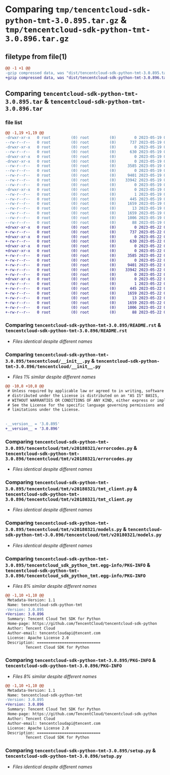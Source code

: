 # Comparing `tmp/tencentcloud-sdk-python-tmt-3.0.895.tar.gz` & `tmp/tencentcloud-sdk-python-tmt-3.0.896.tar.gz`

## filetype from file(1)

```diff
@@ -1 +1 @@
-gzip compressed data, was "dist/tencentcloud-sdk-python-tmt-3.0.895.tar", last modified: Fri May 19 03:03:45 2023, max compression
+gzip compressed data, was "dist/tencentcloud-sdk-python-tmt-3.0.896.tar", last modified: Mon May 22 00:35:51 2023, max compression
```

## Comparing `tencentcloud-sdk-python-tmt-3.0.895.tar` & `tencentcloud-sdk-python-tmt-3.0.896.tar`

### file list

```diff
@@ -1,19 +1,19 @@
-drwxr-xr-x   0 root         (0) root         (0)        0 2023-05-19 03:03:45.000000 tencentcloud-sdk-python-tmt-3.0.895/
--rw-r--r--   0 root         (0) root         (0)      737 2023-05-19 03:03:45.000000 tencentcloud-sdk-python-tmt-3.0.895/README.rst
-drwxr-xr-x   0 root         (0) root         (0)        0 2023-05-19 03:03:45.000000 tencentcloud-sdk-python-tmt-3.0.895/tencentcloud/
--rw-r--r--   0 root         (0) root         (0)      630 2023-05-19 03:03:45.000000 tencentcloud-sdk-python-tmt-3.0.895/tencentcloud/__init__.py
-drwxr-xr-x   0 root         (0) root         (0)        0 2023-05-19 03:03:45.000000 tencentcloud-sdk-python-tmt-3.0.895/tencentcloud/tmt/
-drwxr-xr-x   0 root         (0) root         (0)        0 2023-05-19 03:03:45.000000 tencentcloud-sdk-python-tmt-3.0.895/tencentcloud/tmt/v20180321/
--rw-r--r--   0 root         (0) root         (0)     3585 2023-05-19 03:03:45.000000 tencentcloud-sdk-python-tmt-3.0.895/tencentcloud/tmt/v20180321/errorcodes.py
--rw-r--r--   0 root         (0) root         (0)        0 2023-05-19 03:03:45.000000 tencentcloud-sdk-python-tmt-3.0.895/tencentcloud/tmt/v20180321/__init__.py
--rw-r--r--   0 root         (0) root         (0)     9401 2023-05-19 03:03:45.000000 tencentcloud-sdk-python-tmt-3.0.895/tencentcloud/tmt/v20180321/tmt_client.py
--rw-r--r--   0 root         (0) root         (0)    33942 2023-05-19 03:03:45.000000 tencentcloud-sdk-python-tmt-3.0.895/tencentcloud/tmt/v20180321/models.py
--rw-r--r--   0 root         (0) root         (0)        0 2023-05-19 03:03:45.000000 tencentcloud-sdk-python-tmt-3.0.895/tencentcloud/tmt/__init__.py
-drwxr-xr-x   0 root         (0) root         (0)        0 2023-05-19 03:03:45.000000 tencentcloud-sdk-python-tmt-3.0.895/tencentcloud_sdk_python_tmt.egg-info/
--rw-r--r--   0 root         (0) root         (0)        1 2023-05-19 03:03:45.000000 tencentcloud-sdk-python-tmt-3.0.895/tencentcloud_sdk_python_tmt.egg-info/dependency_links.txt
--rw-r--r--   0 root         (0) root         (0)      445 2023-05-19 03:03:45.000000 tencentcloud-sdk-python-tmt-3.0.895/tencentcloud_sdk_python_tmt.egg-info/SOURCES.txt
--rw-r--r--   0 root         (0) root         (0)     1659 2023-05-19 03:03:45.000000 tencentcloud-sdk-python-tmt-3.0.895/tencentcloud_sdk_python_tmt.egg-info/PKG-INFO
--rw-r--r--   0 root         (0) root         (0)       13 2023-05-19 03:03:45.000000 tencentcloud-sdk-python-tmt-3.0.895/tencentcloud_sdk_python_tmt.egg-info/top_level.txt
--rw-r--r--   0 root         (0) root         (0)     1659 2023-05-19 03:03:45.000000 tencentcloud-sdk-python-tmt-3.0.895/PKG-INFO
--rw-r--r--   0 root         (0) root         (0)     1006 2023-05-19 03:03:45.000000 tencentcloud-sdk-python-tmt-3.0.895/setup.py
--rw-r--r--   0 root         (0) root         (0)       88 2023-05-19 03:03:45.000000 tencentcloud-sdk-python-tmt-3.0.895/setup.cfg
+drwxr-xr-x   0 root         (0) root         (0)        0 2023-05-22 00:35:51.000000 tencentcloud-sdk-python-tmt-3.0.896/
+-rw-r--r--   0 root         (0) root         (0)      737 2023-05-22 00:35:51.000000 tencentcloud-sdk-python-tmt-3.0.896/README.rst
+drwxr-xr-x   0 root         (0) root         (0)        0 2023-05-22 00:35:51.000000 tencentcloud-sdk-python-tmt-3.0.896/tencentcloud/
+-rw-r--r--   0 root         (0) root         (0)      630 2023-05-22 00:35:51.000000 tencentcloud-sdk-python-tmt-3.0.896/tencentcloud/__init__.py
+drwxr-xr-x   0 root         (0) root         (0)        0 2023-05-22 00:35:51.000000 tencentcloud-sdk-python-tmt-3.0.896/tencentcloud/tmt/
+drwxr-xr-x   0 root         (0) root         (0)        0 2023-05-22 00:35:51.000000 tencentcloud-sdk-python-tmt-3.0.896/tencentcloud/tmt/v20180321/
+-rw-r--r--   0 root         (0) root         (0)     3585 2023-05-22 00:35:51.000000 tencentcloud-sdk-python-tmt-3.0.896/tencentcloud/tmt/v20180321/errorcodes.py
+-rw-r--r--   0 root         (0) root         (0)        0 2023-05-22 00:35:51.000000 tencentcloud-sdk-python-tmt-3.0.896/tencentcloud/tmt/v20180321/__init__.py
+-rw-r--r--   0 root         (0) root         (0)     9401 2023-05-22 00:35:51.000000 tencentcloud-sdk-python-tmt-3.0.896/tencentcloud/tmt/v20180321/tmt_client.py
+-rw-r--r--   0 root         (0) root         (0)    33942 2023-05-22 00:35:51.000000 tencentcloud-sdk-python-tmt-3.0.896/tencentcloud/tmt/v20180321/models.py
+-rw-r--r--   0 root         (0) root         (0)        0 2023-05-22 00:35:51.000000 tencentcloud-sdk-python-tmt-3.0.896/tencentcloud/tmt/__init__.py
+drwxr-xr-x   0 root         (0) root         (0)        0 2023-05-22 00:35:51.000000 tencentcloud-sdk-python-tmt-3.0.896/tencentcloud_sdk_python_tmt.egg-info/
+-rw-r--r--   0 root         (0) root         (0)        1 2023-05-22 00:35:51.000000 tencentcloud-sdk-python-tmt-3.0.896/tencentcloud_sdk_python_tmt.egg-info/dependency_links.txt
+-rw-r--r--   0 root         (0) root         (0)      445 2023-05-22 00:35:51.000000 tencentcloud-sdk-python-tmt-3.0.896/tencentcloud_sdk_python_tmt.egg-info/SOURCES.txt
+-rw-r--r--   0 root         (0) root         (0)     1659 2023-05-22 00:35:51.000000 tencentcloud-sdk-python-tmt-3.0.896/tencentcloud_sdk_python_tmt.egg-info/PKG-INFO
+-rw-r--r--   0 root         (0) root         (0)       13 2023-05-22 00:35:51.000000 tencentcloud-sdk-python-tmt-3.0.896/tencentcloud_sdk_python_tmt.egg-info/top_level.txt
+-rw-r--r--   0 root         (0) root         (0)     1659 2023-05-22 00:35:51.000000 tencentcloud-sdk-python-tmt-3.0.896/PKG-INFO
+-rw-r--r--   0 root         (0) root         (0)     1006 2023-05-22 00:35:51.000000 tencentcloud-sdk-python-tmt-3.0.896/setup.py
+-rw-r--r--   0 root         (0) root         (0)       88 2023-05-22 00:35:51.000000 tencentcloud-sdk-python-tmt-3.0.896/setup.cfg
```

### Comparing `tencentcloud-sdk-python-tmt-3.0.895/README.rst` & `tencentcloud-sdk-python-tmt-3.0.896/README.rst`

 * *Files identical despite different names*

### Comparing `tencentcloud-sdk-python-tmt-3.0.895/tencentcloud/__init__.py` & `tencentcloud-sdk-python-tmt-3.0.896/tencentcloud/__init__.py`

 * *Files 1% similar despite different names*

```diff
@@ -10,8 +10,8 @@
 # Unless required by applicable law or agreed to in writing, software
 # distributed under the License is distributed on an "AS IS" BASIS,
 # WITHOUT WARRANTIES OR CONDITIONS OF ANY KIND, either express or implied.
 # See the License for the specific language governing permissions and
 # limitations under the License.
 
 
-__version__ = '3.0.895'
+__version__ = '3.0.896'
```

### Comparing `tencentcloud-sdk-python-tmt-3.0.895/tencentcloud/tmt/v20180321/errorcodes.py` & `tencentcloud-sdk-python-tmt-3.0.896/tencentcloud/tmt/v20180321/errorcodes.py`

 * *Files identical despite different names*

### Comparing `tencentcloud-sdk-python-tmt-3.0.895/tencentcloud/tmt/v20180321/tmt_client.py` & `tencentcloud-sdk-python-tmt-3.0.896/tencentcloud/tmt/v20180321/tmt_client.py`

 * *Files identical despite different names*

### Comparing `tencentcloud-sdk-python-tmt-3.0.895/tencentcloud/tmt/v20180321/models.py` & `tencentcloud-sdk-python-tmt-3.0.896/tencentcloud/tmt/v20180321/models.py`

 * *Files identical despite different names*

### Comparing `tencentcloud-sdk-python-tmt-3.0.895/tencentcloud_sdk_python_tmt.egg-info/PKG-INFO` & `tencentcloud-sdk-python-tmt-3.0.896/tencentcloud_sdk_python_tmt.egg-info/PKG-INFO`

 * *Files 8% similar despite different names*

```diff
@@ -1,10 +1,10 @@
 Metadata-Version: 1.1
 Name: tencentcloud-sdk-python-tmt
-Version: 3.0.895
+Version: 3.0.896
 Summary: Tencent Cloud Tmt SDK for Python
 Home-page: https://github.com/TencentCloud/tencentcloud-sdk-python
 Author: Tencent Cloud
 Author-email: tencentcloudapi@tencent.com
 License: Apache License 2.0
 Description: ============================
         Tencent Cloud SDK for Python
```

### Comparing `tencentcloud-sdk-python-tmt-3.0.895/PKG-INFO` & `tencentcloud-sdk-python-tmt-3.0.896/PKG-INFO`

 * *Files 8% similar despite different names*

```diff
@@ -1,10 +1,10 @@
 Metadata-Version: 1.1
 Name: tencentcloud-sdk-python-tmt
-Version: 3.0.895
+Version: 3.0.896
 Summary: Tencent Cloud Tmt SDK for Python
 Home-page: https://github.com/TencentCloud/tencentcloud-sdk-python
 Author: Tencent Cloud
 Author-email: tencentcloudapi@tencent.com
 License: Apache License 2.0
 Description: ============================
         Tencent Cloud SDK for Python
```

### Comparing `tencentcloud-sdk-python-tmt-3.0.895/setup.py` & `tencentcloud-sdk-python-tmt-3.0.896/setup.py`

 * *Files identical despite different names*

